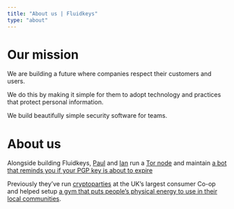 ```yaml
---
title: "About us | Fluidkeys"
type: "about"
---
```


# Our mission
We are building a future where companies respect their customers and users.

We do this by making it simple for them to adopt technology and practices that protect personal information.

We build beautifully simple security software for teams.

# About us

Alongside building Fluidkeys, [Paul](https://www.paulfurley.com/) and [Ian](https://twitter.com/idrysdale)
run a [Tor node](https://metrics.torproject.org/rs.html#details/165FEA8476A02296DD8C6281CD02AC80319F8ACA)
and maintain [a bot that reminds you if your PGP key is about to expire](https://www.paulfurley.com/expirybot-emails-pgp-users-before-their-key-expires/)

Previously they’ve run [cryptoparties](https://digitalblog.coop.co.uk/2017/04/26/cryptoparty-a-fun-way-to-learn-about-security/)
at the UK’s largest consumer Co-op and helped setup [a gym that puts people’s physical energy to use in their local communities](https://www.goodgym.org/).
